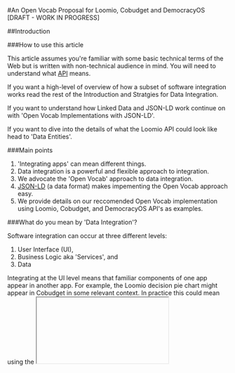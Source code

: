 
#An Open Vocab Proposal for Loomio, Cobudget and DemocracyOS [DRAFT - WORK IN PROGRESS]

##Introduction

###How to use this article

This article assumes you're familiar with some basic technical terms of the Web but is written with non-technical audience in mind. You will need to understand what [API](http://en.wikipedia.org/wiki/Application_programming_interface) means. 

If you want a high-level of overview of how a subset of software integration works read the rest of the Introduction and Stratgies for Data Integration.

If you want to understand how Linked Data and JSON-LD work continue on with 'Open Vocab Implementations with JSON-LD'.

If you want to dive into the details of what the Loomio API could look like head to 'Data Entities'.

###Main points

 1. 'Integrating apps' can mean different things.
 2. Data integration is a powerful and flexible approach to integration.
 3. We advocate the 'Open Vocab' approach to data integration.
 5. [JSON-LD](http://json-ld.org/) (a data format) makes impementing the Open Vocab approach easy.
 5. We provide details on our reccomended Open Vocab implementation using Loomio, Cobudget, and DemocracyOS API's as examples.

###What do you mean by 'Data Integration'?

Software integration can occur at three different levels:
 1. User Interface (UI),
 2. Business Logic aka 'Services', and
 3. Data

Integrating at the UI level means that familiar components of one app appear in another app. For example, the Loomio decision pie chart might appear in Cobudget in some relevant context. In practice this could mean using the [<iframe>](https://developer.mozilla.org/en/docs/Web/HTML/Element/iframe) html element to directly embed a component. 

Integrating at the Business Logic level means that apps rely on common 'services'. [Gravatar](https://en.gravatar.com/) is a popular service that allows app users to define their avatar image in one place and allow other apps to pull this information from it. In another example, two independent apps might depend on a third 'Group Service' app to provide a common store for group data. This might allow a user to join a group in one app and be automatically added to the same group in another app. 

Integrating at the Data level means that an app can read from (and potentially write to) different sources of data. For example, DemocracyOS and Loomio may independently publish data through their APIs about decisions or discussions happening around particular topics or in particular regions. A third party app might pull data from these apps, aggregate it, and present the user with a feed of 'discussions happening in your region', or 'curent discussions on topc X'. 

We can think of data integration as a 'substrate' layer on top of which we can build further integrated features and apps. Data integration makes it possible to recreate the same UI elements of one app within another. Similarly, data integration makes it possible to use an app as a service for another app. The reverse is not true and there are also functions that only data integration can provide that the other kinds of integration cannot. 

For the remainder of this article we only considers Data integration. We discuss UI and Business Logic integration separately in forthcoming articles.

-----
 
##Data Integration Strategies

###The Translation Problem

Developers represent the same or similar data in their apps in different ways. Developers call these representations [models](http://en.wikipedia.org/wiki/Data_model).

For example, user account details are stored in a model known as a [User](https://github.com/loomio/loomio/blob/master/app%2Fserializers%2Fuser_serializer.rb) in Loomio, but in DemocracyOS the same concept is known as a [Citizen](https://github.com/DemocracyOS/app/blob/development/lib/models/citizen.js). These models have similar properties that the developers have specified with slightly different terminology. In DemocracyOS a ```Citizen``` includes the following properties:

```
firstName:
lastName:
username:
avatar:
createdAt:
updatedAt:
profilePictureUrl:
disabledAt:
... 
```

While in Loomio a ```User``` includes the following:

```
name:
username:
avatar_initials:
avatar_kind:
avatar_url:
profile_url:
... 
```

Both of these include the term ```username``` which is undoubtedly the same concept. Other properties use different terms e.g. ```profile_url``` (Loomio) is the same concept as ```profilePictureUrl``` (DemocracyOS). The 'name' concept is specified as ```name``` in Loomio but split across ```firstName``` and ```lastName``` in DemocracyOS. Humans can recognise ```profile_url``` and ```profilePictureUrl``` as the same concept but machines are not so smart! Further complications can arise when properties are formatted in different ways. Dates and time data might have the same property name ```createdAt``` but use different date formats. 

###Data Integration Strategies

We know of four strategies for dealing with the 'translation problem' and integrating data between apps:
 1. 'Point-to-point Integration',
 2. 'Central Hub',
 3. 'Integration as a Service', and
 4. 'Open Vocab'

###Point-to-point Integration

A 'Point-to-point Integration' strategy uses a *translation layer* to transform models in one app into models in another. We can imagine a Loomio feature that allows users to 'Import your account details from DemocracyOS'. This requires a translation layer to translate a DemocracyOS Citizen model into a Loomio User model. 

###Central Hub

The 'Central Hub' strategy puts the onus of connecting and writing translation layers on the other apps that want your data!

Clearly this is only viable if your app is a market leader and controls access to desirable data. Twitter, Facebook and other well-known apps have succesfully used this strategy to create a surrounding 'spoke and hub' network of apps. The bones of this strategy is quite simple:

	1. Become a market leader.
	2. Maintain a useful, easy-to-use API.

Well, perhaps #1 is not so simple. 

###Integration as a Service

A number of ventures offer [Integration as a Service](https://www.mulesoft.com/resources/cloudhub/integration-as-a-service). The integration platform translates data from market leaders into their own representation. Apps need only connect once to the platform and purchase integration with several leading apps as package deals.

###Open Vocab

App developers use a common, open vocabulary* in their API's. 
Open Vocab is more commonly known as [Semantic Interoperability](http://en.wikipedia.org/wiki/Semantic_interoperability).

For example, the OpenVocab team has specified the same User concept decribed above as a ['Person'](https://github.com/openvocab/person/blob/master/index.js) with the following properties:
```
name:
handle:
bio:
location:
avatar:
homepage:
memberships:
groups:
```

When apps use the same vocabulary, a feature that imports data from one app can also work for *any* other app that also uses the same vocabulary.  

*also known as an [ontology](http://en.wikipedia.org/wiki/Ontology_(information_science))

###Discussion

Which strategies should apps adopt? None of strategies exclude the others in practice necessarily, but each has different implications in emphasis . We discuss the implications of these strategies with particular referance to the motivations, costs, disadvantages and politics of each strategy.



####Point-to-point

Motivation:
Users often won't to see data that is hosted on different apps 'inside' another app and often the simplest way to about this is to write a translation layer in the retrieving app and hit the serving app's API for the data.

Costs:
The cost of doing this varies depending on the nature of the data being pulled and the ease of the serving app's API. If the use-case requires only a single data entity (Posts, User account etc) it might be equivalent to a medium to large feature. 

Organisational analog:
The Network. Providers retain control over the data. Connections between apps are ad-hoc.

Disadvantages:
When the number of apps to connect is small point-to-point integration is quite manageable. A network of three app's requires only six connections to be fully integrated:

![](http://mathinsight.org/media/image/image/network_triangle.png)

Problems can arise if either of these apps make changes to their models, their API, or as the number of apps grows. For example a network of 7 app's depicted in the following picture has 13 connections, more than the number of apps and yet it isn't fully integrated:

![](http://www.nature.com/srep/2012/120608/srep00444/images/srep00444-f8.jpg)

As the number of apps grows linearly, the number of connections grows exponentially. Assuming that all apps need integration with every other app then number of connectons will equal ```n^2 - n``` where ```n``` is the number of apps. E.g:

| # of apps | # of connections |
|-----------|------------------|
| 2         | 2                |
| 3         | 6                |
| 4         | 12               |
| 5         | 20               |
| 10        | 90               |
| 15        | 210              |

Costs increase with the number of connections. Further, A developer will find it difficult to understand the newtwork as a whole. This could make reasoning about the downstream implications of a particular point-to-point integration and difficult.

![](https://www.mulesoft.com/sites/default/files/integration-complexity_2.png)

####Central Hub

Motivation:
Every app that connects and relies on the Hub's API has the incentive for the Hub to maintain a leading positon. These other apps also do their own marketing and promote the hub app by proxy.

For example, [Medium](http://medium.com/) users must have a Twitter account. Medium was founded by one of the Twitter cofounders who clearly has an incentive to promote Twitter to Medium users. 

Costs:
This strategy costs much less than the point-to-point strategy. The central app only needs to maintain an easy-to-use API with good documentation. Connecting apps bear integration costs.

Organisational analog:
Feudalism. The Hub controls most of the data in the network. Many apps rely on the central app for functionality.

Disadvantages:
Depends on the app's success as a market leader.

The majority of current web users experience comes via large providers like Google, Facebook, Twitter etc who have pursued a central hub strategy. These providers control much of our online data. This control entails the following political consequences:

 1. Most providers serve advertising or onsell user data to advertisers - as a consequence we have a dearth of online spaces free from commercial imperatives.

 2. Malicious or morally ambiguous third parties (hackers, the NSA etc) may gain access to all user data through the single entry point of the Providers' servers. 

The situation is analogous to the tesion between private and public offline spaces: when private interests control and surveil these spaces people meet and interact then these interests will often act to curtail freedoms of speech, protest and dissent.  


####Integration as a service

Motivation and Costs:
If the app in question only needs to integrate with market leaders ('Hubs') then paying an integration provider to perform and maintain these may well be cost-effectve compared to the equivalent developer time required to do this internally.

Organisational analog:
The Market. 

Disadvantages:
Has the same consequences as 'Central Hub'.

If integrations form a key part of your app's value propositon then outsourcing this to a contracted service may put you at a disadvantage later on.


####Open Vocab

Motivation:
We have framed the costs and benefits of previous strategies in instrumental terms - how do these weigh up for the individual app that serves the  (or more precisely, the team behind an app)? In contrast, proponents of an Open Vocab Strategy have a greater diversity of motivations:

 1. Provide low-cost integration to the connecting (client) apps. Where the 


As with any commons-oriented project, some participants accept 


Costs:

Organisational Analog:
The commons.

Disadvanteges:

####General Discussion

We can see that pursuing. Self interest







### Open Vocab Implementions with JSON-LD


##Data Entities

###User

###Group

###Membership

###Motion 

###Vote